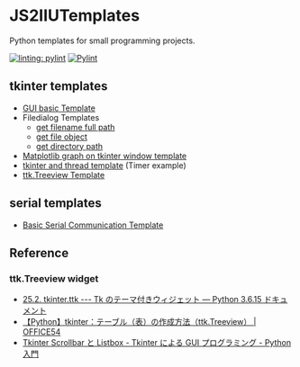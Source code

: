 # JS2IIUTemplates
Python templates for small programming projects.

[![linting: pylint](https://img.shields.io/badge/linting-pylint-yellowgreen)](https://github.com/pylint-dev/pylint)
[![Pylint](https://github.com/JS2IIU-MH/JS2IIUTemplates/actions/workflows/pylint.yml/badge.svg)](https://github.com/JS2IIU-MH/JS2IIUTemplates/actions/workflows/pylint.yml)

## tkinter templates

- [GUI basic Template](tkinter/gui_template_basic.py)
- Filedialog Templates
    - [get filename full path](tkinter/filedialog_fullpath.py)
    - [get file object](tkinter/filedialog_fileobj.py)
    - [get directory path](tkinter/filedialog_folderpath.py)
- [Matplotlib graph on tkinter window template](tkinter/tkinter_matplotlib_template.py)
- [tkinter and thread template](tkinter/thread_timer_template.py) (Timer example)
- [ttk.Treeview Template](tkinter/tkinter_treeview_template.py)

## serial templates

- [Basic Serial Communication Template](serial/serial_basic_template.py)

## Reference
### ttk.Treeview widget
- [25.2. tkinter.ttk --- Tk のテーマ付きウィジェット — Python 3.6.15 ドキュメント](https://docs.python.org/ja/3.6/library/tkinter.ttk.html#treeview)
- [【Python】tkinter：テーブル（表）の作成方法（ttk.Treeview） | OFFICE54](https://office54.net/python/tkinter/ttk-treeview-table)
- [Tkinter Scrollbar と Listbox - Tkinter による GUI プログラミング - Python 入門](https://python.keicode.com/advanced/tkinter-widget-scrollbar.php)
